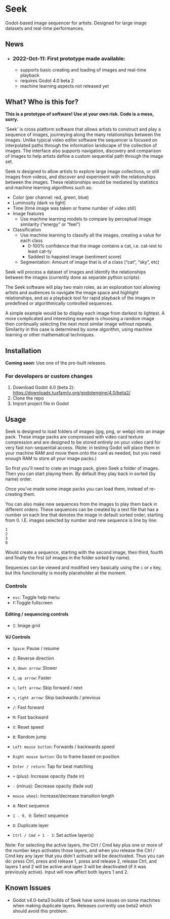 # Seek

Godot-based image sequencer for artists. Designed for large image datasets and real-time performances. 


## News

* ### 2022-Oct-11: First prototype made available: 
    * supports basic creating and loading of images and real-time playback
    * requires Godot 4.0 beta 2
    * machine learning aspects not released yet


## What? Who is this for?

**This is a prototype of software! Use at your own risk. Code is a mess, sorry.**

'Seek' is cross platform software that allows artists to construct and play a sequence of images, journeying along the many relationships between the images. Unlike typical video editor software the sequencer is focused on interpolated paths through the information landscape of the collection of images. The interface also supports navigation, discovery and comparison of images to help artists define a custom sequential path through the image set.

Seek is designed to allow artists to explore large image collections, or still images from videos, and discover and experiment with the relationships between the images. These relationships would be mediated by statistics and machine learning algorithms such as:

* Color (per channel: red, green, blue)
* Luminosity (dark vs light)
* Time (time image was taken or frame number of video still)
* Image features
  * Use machine learning models to compare by perceptual image similarity (“energy” or “feel”)
* Classification
  * Use machine learning to classify all the images, creating a value for each class
    * 0-100% confidence that the image contains a cat, i.e. cat-iest to least cat-ty
    * Saddest to happiest image (sentiment score)
   * Segmentation: Amount of image that is of a class (“cat”, “sky”, etc)

Seek will process a dataset of images and identify the relationships between the images (currently done as separate python scripts).

The Seek software will play two main roles, as an exploration tool allowing artists and audiences to navigate the image space and highlight relationships, and as a playback tool for rapid playback of the images in predefined or algorithmically controlled sequences.

A simple example would be to display each image from darkest to lightest. A more complicated and interesting example is choosing a random image then continually selecting the next most similar image without repeats. Similarity in this case is determined by some algorithm, using machine learning or other mathematical techniques.

## Installation

**Coming soon**: Use one of the pre-built releases.

### For developers or custom changes

1. Download Godot 4.0 (beta 2): https://downloads.tuxfamily.org/godotengine/4.0/beta2/
2. Clone the repo
3. Import project file in Godot


## Usage

Seek is designed to load folders of images (jpg, png, or webp) into an image pack. These image packs are compressed with video card texture compression and are designed to be stored entirely on your video card for very fast non-sequential access. (Note: in testing Godot will place them in your machine RAM and move them onto the card as needed, but you need enough RAM to store all your image packs.)

So first you'll need to crate an image pack, given Seek a folder of images. Then you can start playing them. By default they play back in sorted (by name) order.

Once you've made some image packs you can load them, instead of re-creating them.

You can also make new sequences from the images to play them back in different orders. These sequences can be created by a text file that has a number on each line that denotes the image in default sorted order, starting from 0. I.E. images selected by number and new sequence is line by line:

```
1
2
3
0
```
Would create a sequence, starting with the second image, then third, fourth and finally the first (of images in the folder sorted by name).

Sequences can be viewed and modified very basically using the `i` or `e` key, but this functionality is mostly placeholder at the moment.

### Controls

* `esc`: Toggle help menu
* `F`:Toggle fullscreen

#### Editing / sequencing controls

* `I`: Image grid

#### VJ Controls

* `Space`: Pause / resume
* `Z`: Reverse direction
* `X`, `down arrow`: Slower
* `C`, `up arrow`: Faster
* `>`, `left arrow`: Skip forward / next
* `<`, `right arrow`: Skip backwards / previous
* `/`: Fast forward
* `M`: Fast backward
* `V`: Reset speed
* `B`: Random jump
* `Left mouse button`: Forwards / backwards speed
* `Right mouse button`: Go to frame based on position
* `Enter / return`: Tap for beat matching

* `+` (plus): Increase opacity (fade in)
* `-` (minus): Decrease opacity (fade out)
* `mouse wheel`: Increase/decrease transition length

* `A`: Next sequence
* `1 - 9, 0`: Select sequence

* `D`: Duplicate layer
* `Ctrl / Cmd + 1 - 3`: Set active layer(s)

Note: For selecting the active layers, the Ctrl / Cmd key plus one or more of the number keys activates those layers, and when you release the Ctrl / Cmd key any layer that you didn't activate will be deactivated. Thus you can do: press Ctrl, press and release 1, press and release 2, release Ctrl, and layers 1 and 2 will be active and layer 3 will be deactivated (if it was previously active). Input will now affect both layers 1 and 2.

## Known Issues

* Godot v4.0-beta3 builds of Seek have some issues on some machines when making duplicate layers. Releases currently use beta2 which should avoid this problem.
